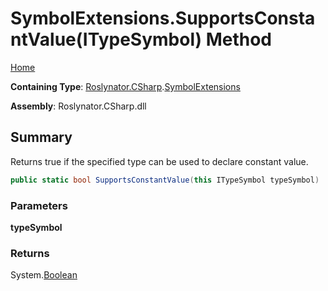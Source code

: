 # SymbolExtensions\.SupportsConstantValue\(ITypeSymbol\) Method

[Home](../../../../README.md)

**Containing Type**: [Roslynator.CSharp](../../README.md)\.[SymbolExtensions](../README.md)

**Assembly**: Roslynator\.CSharp\.dll

## Summary

Returns true if the specified type can be used to declare constant value\.

```csharp
public static bool SupportsConstantValue(this ITypeSymbol typeSymbol)
```

### Parameters

**typeSymbol**



### Returns

System\.[Boolean](https://docs.microsoft.com/en-us/dotnet/api/system.boolean)

